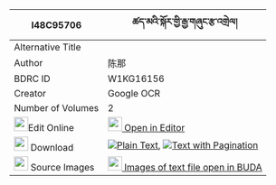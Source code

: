 |I48C95706|ཚད་མའི་སྐོར་གྱི་རྒྱ་གཞུང་རྩ་འགྲེལ། 
| --- | --- 
|Alternative Title |
|Author| 陈那
|BDRC ID | W1KG16156
|Creator | Google OCR
|Number of Volumes| 2
|<img width="25" src="https://img.icons8.com/color/25/000000/edit-property.png">Edit Online| [<img width="25" src="https://avatars.githubusercontent.com/u/45091458?s=200&v=4"> Open in Editor](http://editor.openpecha.org/I48C95706)
|<img width="25" src="https://img.icons8.com/fluent/48/000000/download-2.png"/>  Download | [![](https://img.icons8.com/color/20/000000/txt.png)Plain Text](https://github.com/Openpecha/I48C95706/releases/download/v2/tsema_i_kor_gyi_gya_shyung_tsa_plain_I48C95706.zip), [![](https://img.icons8.com/color/20/000000/txt.png)Text with Pagination](https://github.com/Openpecha/I48C95706/releases/download/v2/tsema_i_kor_gyi_gya_shyung_tsa_pages_I48C95706.zip)
|<img width="25" src="https://img.icons8.com/plasticine/100/000000/pictures-folder.png"/>  Source Images | [<img width="25" src="https://library.bdrc.io/icons/BUDA-small.svg"> Images of text file open in BUDA](https://library.bdrc.io/show/bdr:W1KG16156)